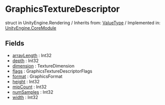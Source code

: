 # GraphicsTextureDescriptor
struct in UnityEngine.Rendering
 / Inherits from: <a href="https://docs.unity3d.com/6000.0/Documentation/ScriptReference/ValueType.html" target="_blank">ValueType</a> / Implemented in: <a href="https://docs.unity3d.com/6000.0/Documentation/ScriptReference/UnityEngine.CoreModule.html" target="_blank">UnityEngine.CoreModule</a>
## Fields
- <a href="https://docs.unity3d.com/6000.0/Documentation/ScriptReference/GraphicsTextureDescriptor-arrayLength.html" target="_blank">arrayLength</a> : Int32
- <a href="https://docs.unity3d.com/6000.0/Documentation/ScriptReference/GraphicsTextureDescriptor-depth.html" target="_blank">depth</a> : Int32
- <a href="https://docs.unity3d.com/6000.0/Documentation/ScriptReference/GraphicsTextureDescriptor-dimension.html" target="_blank">dimension</a> : TextureDimension
- <a href="https://docs.unity3d.com/6000.0/Documentation/ScriptReference/GraphicsTextureDescriptor-flags.html" target="_blank">flags</a> : GraphicsTextureDescriptorFlags
- <a href="https://docs.unity3d.com/6000.0/Documentation/ScriptReference/GraphicsTextureDescriptor-format.html" target="_blank">format</a> : GraphicsFormat
- <a href="https://docs.unity3d.com/6000.0/Documentation/ScriptReference/GraphicsTextureDescriptor-height.html" target="_blank">height</a> : Int32
- <a href="https://docs.unity3d.com/6000.0/Documentation/ScriptReference/GraphicsTextureDescriptor-mipCount.html" target="_blank">mipCount</a> : Int32
- <a href="https://docs.unity3d.com/6000.0/Documentation/ScriptReference/GraphicsTextureDescriptor-numSamples.html" target="_blank">numSamples</a> : Int32
- <a href="https://docs.unity3d.com/6000.0/Documentation/ScriptReference/GraphicsTextureDescriptor-width.html" target="_blank">width</a> : Int32
